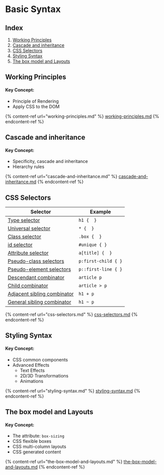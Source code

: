 # Basic Syntax

## Index

1. [Working Principles ](./#working-principles)
2. [Cascade and inheritance ](./#cascade-and-inheritance)
3. [CSS Selectors](./#css-selectors)
4. [Styling Syntax](./#styling-syntax)
5. [The box model and Layouts ](./#the-box-model-and-layouts)

## Working Principles

#### Key Concept:

* Principle of Rendering
* Apply CSS to the DOM

{% content-ref url="working-principles.md" %}
[working-principles.md](working-principles.md)
{% endcontent-ref %}

## Cascade and inheritance

#### Key Concept:

* Specificity, cascade and inheritance
* Hierarchy rules

{% content-ref url="cascade-and-inheritance.md" %}
[cascade-and-inheritance.md](cascade-and-inheritance.md)
{% endcontent-ref %}

## CSS Selectors

| Selector                                                                                                    | Example             |
| ----------------------------------------------------------------------------------------------------------- | ------------------- |
| [Type selector](https://developer.mozilla.org/en-US/docs/Web/CSS/Type_selectors)                            | `h1 {  }`           |
| [Universal selector](https://developer.mozilla.org/en-US/docs/Web/CSS/Universal_selectors)                  | `* {  }`            |
| [Class selector](https://developer.mozilla.org/en-US/docs/Web/CSS/Class_selectors)                          | `.box {  }`         |
| [id selector](https://developer.mozilla.org/en-US/docs/Web/CSS/ID_selectors)                                | `#unique { }`       |
| [Attribute selector](https://developer.mozilla.org/en-US/docs/Web/CSS/Attribute_selectors)                  | `a[title] {  }`     |
| [Pseudo-class selectors](https://developer.mozilla.org/en-US/docs/Web/CSS/Pseudo-classes)                   | `p:first-child { }` |
| [Pseudo-element selectors](https://developer.mozilla.org/en-US/docs/Web/CSS/Pseudo-elements)                | `p::first-line { }` |
| [Descendant combinator](https://developer.mozilla.org/en-US/docs/Web/CSS/Descendant_combinator)             | `article p`         |
| [Child combinator](https://developer.mozilla.org/en-US/docs/Web/CSS/Child_combinator)                       | `article > p`       |
| [Adjacent sibling combinator](https://developer.mozilla.org/en-US/docs/Web/CSS/Adjacent_sibling_combinator) | `h1 + p`            |
| [General sibling combinator](https://developer.mozilla.org/en-US/docs/Web/CSS/General_sibling_combinator)   | `h1 ~ p`            |

{% content-ref url="css-selectors.md" %}
[css-selectors.md](css-selectors.md)
{% endcontent-ref %}

## Styling Syntax

#### Key Concept:

* CSS common components
* Advanced Effects
  * Text Effects
  * 2D/3D Transformations
  * Animations

{% content-ref url="styling-syntax.md" %}
[styling-syntax.md](styling-syntax.md)
{% endcontent-ref %}

## The box model and Layouts

#### Key Concept:

* The attribute: `box-sizing`
* CSS flexible boxes
* CSS multi-column layouts
* CSS generated content

{% content-ref url="the-box-model-and-layouts.md" %}
[the-box-model-and-layouts.md](the-box-model-and-layouts.md)
{% endcontent-ref %}
